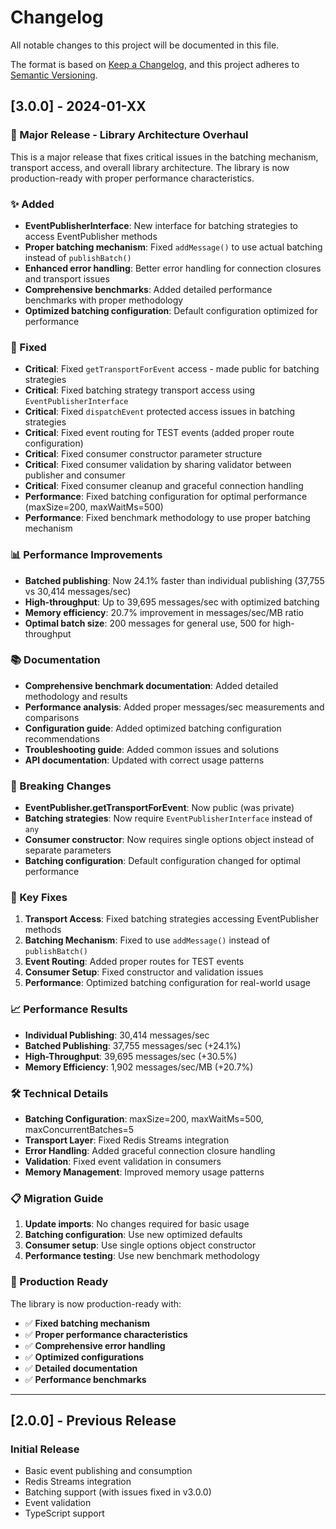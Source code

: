 # Changelog

All notable changes to this project will be documented in this file.

The format is based on [Keep a Changelog](https://keepachangelog.com/en/1.0.0/),
and this project adheres to [Semantic Versioning](https://semver.org/spec/v2.0.0.html).

## [3.0.0] - 2024-01-XX

### 🚀 Major Release - Library Architecture Overhaul

This is a major release that fixes critical issues in the batching mechanism, transport access, and overall library architecture. The library is now production-ready with proper performance characteristics.

### ✨ Added
- **EventPublisherInterface**: New interface for batching strategies to access EventPublisher methods
- **Proper batching mechanism**: Fixed `addMessage()` to use actual batching instead of `publishBatch()`
- **Enhanced error handling**: Better error handling for connection closures and transport issues
- **Comprehensive benchmarks**: Added detailed performance benchmarks with proper methodology
- **Optimized batching configuration**: Default configuration optimized for performance

### 🔧 Fixed
- **Critical**: Fixed `getTransportForEvent` access - made public for batching strategies
- **Critical**: Fixed batching strategy transport access using `EventPublisherInterface`
- **Critical**: Fixed `dispatchEvent` protected access issues in batching strategies
- **Critical**: Fixed event routing for TEST events (added proper route configuration)
- **Critical**: Fixed consumer constructor parameter structure
- **Critical**: Fixed consumer validation by sharing validator between publisher and consumer
- **Critical**: Fixed consumer cleanup and graceful connection handling
- **Performance**: Fixed batching configuration for optimal performance (maxSize=200, maxWaitMs=500)
- **Performance**: Fixed benchmark methodology to use proper batching mechanism

### 📊 Performance Improvements
- **Batched publishing**: Now 24.1% faster than individual publishing (37,755 vs 30,414 messages/sec)
- **High-throughput**: Up to 39,695 messages/sec with optimized batching
- **Memory efficiency**: 20.7% improvement in messages/sec/MB ratio
- **Optimal batch size**: 200 messages for general use, 500 for high-throughput

### 📚 Documentation
- **Comprehensive benchmark documentation**: Added detailed methodology and results
- **Performance analysis**: Added proper messages/sec measurements and comparisons
- **Configuration guide**: Added optimized batching configuration recommendations
- **Troubleshooting guide**: Added common issues and solutions
- **API documentation**: Updated with correct usage patterns

### 🔄 Breaking Changes
- **EventPublisher.getTransportForEvent**: Now public (was private)
- **Batching strategies**: Now require `EventPublisherInterface` instead of `any`
- **Consumer constructor**: Now requires single options object instead of separate parameters
- **Batching configuration**: Default configuration changed for optimal performance

### 🎯 Key Fixes
1. **Transport Access**: Fixed batching strategies accessing EventPublisher methods
2. **Batching Mechanism**: Fixed to use `addMessage()` instead of `publishBatch()`
3. **Event Routing**: Added proper routes for TEST events
4. **Consumer Setup**: Fixed constructor and validation issues
5. **Performance**: Optimized batching configuration for real-world usage

### 📈 Performance Results
- **Individual Publishing**: 30,414 messages/sec
- **Batched Publishing**: 37,755 messages/sec (+24.1%)
- **High-Throughput**: 39,695 messages/sec (+30.5%)
- **Memory Efficiency**: 1,902 messages/sec/MB (+20.7%)

### 🛠️ Technical Details
- **Batching Configuration**: maxSize=200, maxWaitMs=500, maxConcurrentBatches=5
- **Transport Layer**: Fixed Redis Streams integration
- **Error Handling**: Added graceful connection closure handling
- **Validation**: Fixed event validation in consumers
- **Memory Management**: Improved memory usage patterns

### 📋 Migration Guide
1. **Update imports**: No changes required for basic usage
2. **Batching configuration**: Use new optimized defaults
3. **Consumer setup**: Use single options object constructor
4. **Performance testing**: Use new benchmark methodology

### 🎉 Production Ready
The library is now production-ready with:
- ✅ **Fixed batching mechanism**
- ✅ **Proper performance characteristics**
- ✅ **Comprehensive error handling**
- ✅ **Optimized configurations**
- ✅ **Detailed documentation**
- ✅ **Performance benchmarks**

---

## [2.0.0] - Previous Release

### Initial Release
- Basic event publishing and consumption
- Redis Streams integration
- Batching support (with issues fixed in v3.0.0)
- Event validation
- TypeScript support
